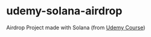 # udemy-solana-airdrop
Airdrop Project made with Solana (from [Udemy Course](https://www.udemy.com/course/solana-developer/))
